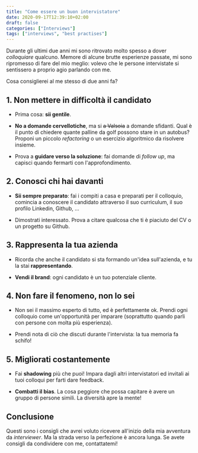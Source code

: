```yaml
---
title: "Come essere un buon intervistatore"
date: 2020-09-17T12:39:10+02:00
draft: false
categories: ["Interviews"]
tags: ["interviews", "best practises"]
---
```


Durante gli ultimi due anni mi sono ritrovato molto spesso a dover *colloquiare* qualcuno. Memore di alcune brutte esperienze passate, mi sono ripromesso di fare del mio meglio: volevo che le persone intervistate si sentissero a proprio agio parlando con me.

Cosa consiglierei al me stesso di due anni fa?

## 1. Non mettere in difficoltà il candidato

- Prima cosa: **sii gentile**.

- **No a domande cervellotiche**, ma si ~~a Valsoia~~ a domande sfidanti. Qual è il punto di chiedere quante palline da golf possono stare in un autobus? Proponi un piccolo *refactoring* o un esercizio algoritmico da risolvere insieme.

- Prova a **guidare verso la soluzione**: fai domande di *follow up*, ma capisci quando fermarti con l'approfondimento.

## 2. Conosci chi hai davanti

- **Sii sempre preparato**: fai i compiti a casa e preparati per il colloquio, comincia a conoscere il candidato attraverso il suo curriculum, il suo profilo Linkedin, Github, ...

- Dimostrati interessato. Prova a citare qualcosa che ti è piaciuto del CV o un progetto su Github. 

## 3. Rappresenta la tua azienda

- Ricorda che anche il candidato si sta formando un'idea sull'azienda, e tu la stai **rappresentando**.

- **Vendi il brand**: ogni candidato è un tuo potenziale cliente.

## 4. Non fare il fenomeno, non lo sei

- Non sei il massimo esperto di tutto, ed è perfettamente ok. Prendi ogni colloquio come un'opportunità per imparare (soprattutto quando parli con persone con molta più esperienza).

- Prendi nota di ciò che discuti durante l'intervista: la tua memoria fa schifo!

## 5. Migliorati costantemente

- Fai **shadowing** più che puoi! Impara dagli altri intervistatori ed invitali ai tuoi colloqui per farti dare feedback.

- **Combatti il bias**. La cosa peggiore che possa capitare è avere un gruppo di persone simili. La diversità apre la mente!

## Conclusione

Questi sono i consigli che avrei voluto ricevere all'inizio della mia avventura da *interviewer*. Ma la strada verso la perfezione è ancora lunga. Se avete consigli da condividere con me, contattatemi!